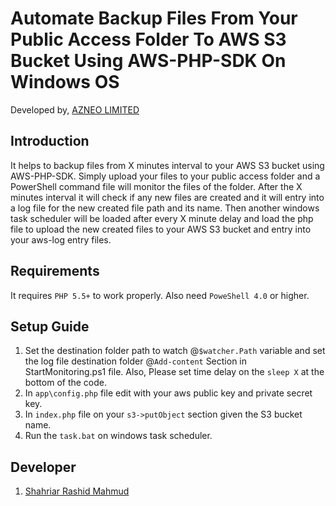 Automate Backup Files From Your Public Access Folder To AWS S3 Bucket Using AWS-PHP-SDK On Windows OS
========================================================================================================================
Developed by, [AZNEO LIMITED](http://az-neo.com)


Introduction
---------------

It helps to backup files from X minutes interval to your AWS S3 bucket using AWS-PHP-SDK. Simply upload your files to your public access folder and a PowerShell command file will monitor the files of the folder. After the X minutes interval it will check if any new files are created and it will entry into a log file for the new created file path and its name. Then another windows task scheduler will be loaded after every X minute delay and load the php file to upload the new created files to your AWS S3 bucket and entry into your aws-log entry files.


Requirements
---------------

It requires `PHP 5.5+` to work properly. Also need `PoweShell 4.0` or higher.

Setup Guide
--------------
1. Set the destination folder path to watch @`$watcher.Path` variable and set the log file destination folder @`Add-content` Section in StartMonitoring.ps1 file. Also, Please set time delay on the `sleep X`  at the bottom of the code.
2. In `app\config.php` file edit with your aws public key and private secret key.
3. In `index.php` file on your `s3->putObject` section given the S3 bucket name.
4. Run the `task.bat` on windows task scheduler.

Developer
--------------
1. [Shahriar Rashid Mahmud](https://github.com/Shahriar1824)




